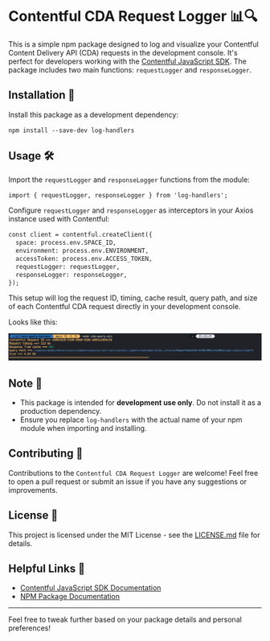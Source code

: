 # Contentful CDA Request Logger 📊🔍

This is a simple npm package designed to log and visualize your Contentful Content Delivery API (CDA) requests in the development console. It's perfect for developers working with the [Contentful JavaScript SDK](https://www.contentful.com/developers/docs/javascript/). The package includes two main functions: `requestLogger` and `responseLogger`.

## Installation 💾

Install this package as a development dependency:

```console
npm install --save-dev log-handlers
```

## Usage 🛠

Import the `requestLogger` and `responseLogger` functions from the module:

```console
import { requestLogger, responseLogger } from 'log-handlers';
```

Configure `requestLogger` and `responseLogger` as interceptors in your Axios instance used with Contentful:

```console
const client = contentful.createClient({
  space: process.env.SPACE_ID,
  environment: process.env.ENVIRONMENT,
  accessToken: process.env.ACCESS_TOKEN,
  requestLogger: requestLogger,
  responseLogger: responseLogger,
});
```

This setup will log the request ID, timing, cache result, query path, and size of each Contentful CDA request directly in your development console.

Looks like this:

![screenshot](screenshot.png?raw=true)

## Note 📝

- This package is intended for **development use only**. Do not install it as a production dependency.
- Ensure you replace `log-handlers` with the actual name of your npm module when importing and installing.

## Contributing 🤝

Contributions to the `Contentful CDA Request Logger` are welcome! Feel free to open a pull request or submit an issue if you have any suggestions or improvements.

## License 📄

This project is licensed under the MIT License - see the [LICENSE.md](LICENSE.md) file for details.

## Helpful Links 🔗

- [Contentful JavaScript SDK Documentation](https://www.contentful.com/developers/docs/javascript/)
- [NPM Package Documentation](https://docs.npmjs.com/)

---

Feel free to tweak further based on your package details and personal preferences!
